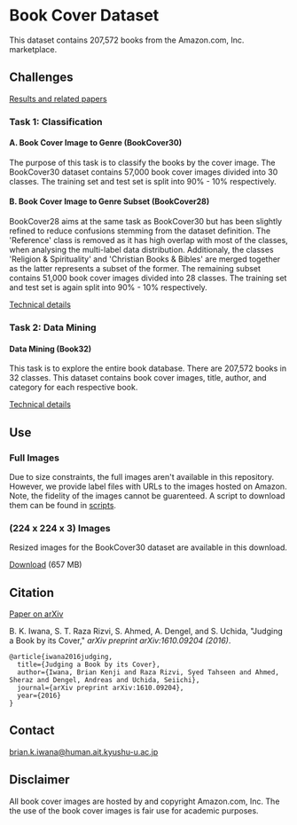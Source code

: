 # Book Cover Dataset

This dataset contains 207,572 books from the Amazon.com, Inc. marketplace.

## Challenges

[Results and related papers](docs/results.md)

### Task 1: Classification

#### A. Book Cover Image to Genre (BookCover30)

The purpose of this task is to classify the books by the cover image. The BookCover30 dataset contains 57,000 book cover images divided into 30 classes. The training set and test set is split into 90% - 10% respectively.

#### B. Book Cover Image to Genre Subset (BookCover28)

BookCover28 aims at the same task as BookCover30 but has been slightly refined to reduce confusions stemming from the dataset definition. The 'Reference' class is removed as it has high overlap with most of the classes, when analysing the multi-label data distribution. Additionaly, the classes 'Religion & Spirituality' and 'Christian Books & Bibles' are merged together as the latter represents a subset of the former. The remaining subset contains 51,000 book cover images divided into 28 classes. The training set and test set is again split into 90% - 10% respectively.

[Technical details](./Task1)

### Task 2: Data Mining

#### Data Mining (Book32)

This task is to explore the entire book database. There are 207,572 books in 32 classes. This dataset contains book cover images, title, author, and category for each respective book.

[Technical details](./Task2)

## Use

### Full Images

Due to size constraints, the full images aren't available in this repository. However, we provide label files with URLs to the images hosted on Amazon. Note, the fidelity of the images cannot be guarenteed. A script to download them can be found in [scripts](./scripts).

### (224 x 224 x 3) Images

Resized images for the BookCover30 dataset are available in this download.

[Download](https://drive.google.com/a/human.ait.kyushu-u.ac.jp/file/d/1LVWYXn2WdF-7NuLbl_LyyEwXSvIJUdPr/view?usp=sharing) (657 MB)

## Citation

[Paper on arXiv](https://arxiv.org/abs/1610.09204)

B. K. Iwana, S. T. Raza Rizvi, S. Ahmed, A. Dengel, and S. Uchida, "Judging a Book by its Cover," *arXiv preprint arXiv:1610.09204 (2016)*.

```
@article{iwana2016judging,
  title={Judging a Book by its Cover},
  author={Iwana, Brian Kenji and Raza Rizvi, Syed Tahseen and Ahmed, Sheraz and Dengel, Andreas and Uchida, Seiichi},
  journal={arXiv preprint arXiv:1610.09204},
  year={2016}
}
```

## Contact

brian.k.iwana@human.ait.kyushu-u.ac.jp

## Disclaimer

All book cover images are hosted by and copyright Amazon.com, Inc. The the use of the book cover images is fair use for academic purposes.
